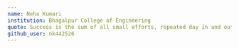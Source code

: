 ```yaml
---
name: Neha Kumari
institution: Bhagalpur College of Engineering
quote: Success is the sum of all small efforts, repeated day in and out day.
github_user: nk442526
---
```

